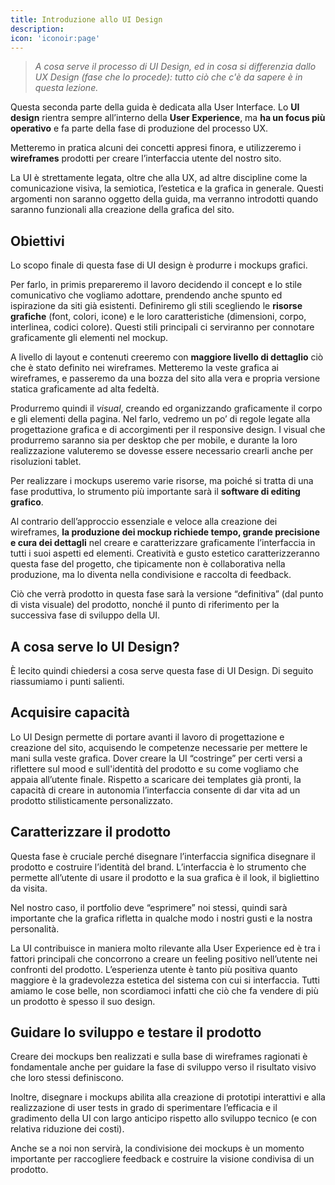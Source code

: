 ```yaml
---
title: Introduzione allo UI Design
description: 
icon: 'iconoir:page'
---
```


>*A cosa serve il processo di UI Design, ed in cosa si differenzia dallo UX Design (fase che lo procede): tutto ciò che c'è da sapere è in questa lezione.*

Questa seconda parte della guida è dedicata alla User Interface. Lo **UI design** rientra sempre all’interno della **User Experience**, ma **ha un focus più operativo** e fa parte della fase di produzione del processo UX.

Metteremo in pratica alcuni dei concetti appresi finora, e utilizzeremo i
**wireframes** prodotti per
creare l’interfaccia utente del nostro sito.

La UI è strettamente legata, oltre che alla UX, ad altre discipline come la
comunicazione visiva, la semiotica, l’estetica e la grafica in generale.
Questi argomenti non saranno oggetto della guida, ma verranno introdotti
quando saranno funzionali alla creazione della grafica del sito.

## Obiettivi

Lo scopo finale di questa fase di UI design è produrre i mockups grafici.

Per farlo, in primis prepareremo il lavoro decidendo il concept e lo stile
comunicativo che vogliamo adottare, prendendo anche spunto ed ispirazione
da siti già esistenti.
Definiremo gli stili scegliendo le **risorse grafiche** (font, colori, icone) e
le loro caratteristiche (dimensioni, corpo, interlinea, codici colore).
Questi stili principali ci serviranno per connotare graficamente gli
elementi nel mockup.

A livello di layout e contenuti creeremo con **maggiore livello di dettaglio**
ciò che è stato definito nei wireframes. Metteremo la veste grafica ai
wireframes, e passeremo da una bozza del sito alla vera e propria versione
statica graficamente ad alta fedeltà.

Produrremo quindi il *visual*, creando ed organizzando graficamente il corpo e
gli elementi della pagina. Nel farlo, vedremo un po’ di regole legate alla
progettazione grafica e di accorgimenti per il responsive design. I visual
che produrremo saranno sia per desktop che per mobile, e durante la loro
realizzazione valuteremo se dovesse essere necessario crearli anche per risoluzioni
tablet.

Per realizzare i mockups useremo varie risorse, ma poiché si tratta di una
fase produttiva, lo strumento più importante sarà il **software di editing grafico**.

Al contrario dell’approccio essenziale e veloce alla creazione dei
wireframes, **la produzione dei mockup richiede tempo, grande precisione e cura dei dettagli** nel creare e caratterizzare graficamente l’interfaccia in
tutti i suoi aspetti ed elementi. Creatività e gusto estetico
caratterizzeranno questa fase del progetto, che tipicamente non è
collaborativa nella produzione, ma lo diventa nella condivisione e raccolta
di feedback.

Ciò che verrà prodotto in questa fase sarà la versione “definitiva” (dal punto di vista visuale) del prodotto, nonché il punto di riferimento per la successiva
fase di sviluppo della UI.

## A cosa serve lo UI Design?

È lecito quindi chiedersi a cosa serve questa fase di UI Design. Di seguito riassumiamo i punti salienti.

## Acquisire capacità

Lo UI Design permette di portare avanti il lavoro di progettazione e creazione del sito, acquisendo
le competenze necessarie per mettere le mani sulla veste grafica. Dover
creare la UI “costringe” per certi versi a riflettere sul mood e
sull'identità del prodotto e su come vogliamo che appaia all’utente finale.
Rispetto a scaricare dei templates già pronti, la capacità di creare in
autonomia l’interfaccia consente di dar vita ad un prodotto stilisticamente
personalizzato.

## Caratterizzare il prodotto

Questa fase è cruciale perché disegnare l’interfaccia significa disegnare
il prodotto e costruire l’identità del brand. L’interfaccia è lo strumento
che permette all’utente di usare il prodotto e la sua grafica è il look, il
bigliettino da visita.

Nel nostro caso, il portfolio deve “esprimere” noi stessi, quindi sarà
importante che la grafica rifletta in qualche modo i nostri gusti e la
nostra personalità. 

La UI contribuisce in maniera molto rilevante alla User Experience ed è tra
i fattori principali che concorrono a creare un feeling positivo
nell’utente nei confronti del prodotto. L’esperienza utente è tanto più
positiva quanto maggiore è la gradevolezza estetica del sistema con cui si
interfaccia. Tutti amiamo le cose belle, non scordiamoci infatti che ciò
che fa vendere di più un prodotto è spesso il suo design.

## Guidare lo sviluppo e testare il prodotto

Creare dei mockups ben realizzati e sulla base di wireframes ragionati è
fondamentale anche per guidare la fase di sviluppo verso il risultato
visivo che loro stessi definiscono.

Inoltre, disegnare i mockups abilita alla creazione di prototipi interattivi
e alla realizzazione di user tests in grado di sperimentare l’efficacia e
il gradimento della UI con largo anticipo rispetto allo sviluppo tecnico (e
con relativa riduzione dei costi).

Anche se a noi non servirà, la condivisione dei mockups è un momento
importante per raccogliere feedback e costruire la visione condivisa di un
prodotto.